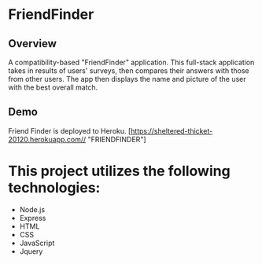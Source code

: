 # FriendFinder

## Overview

A compatibility-based "FriendFinder" application. This full-stack application takes in results of users' surveys, then compares their answers with those from other users. The app then displays the name and picture of the user with the best overall match.

## Demo

Friend Finder is deployed to Heroku. [https://sheltered-thicket-20120.herokuapp.com// "FRIENDFINDER"]

# This project utilizes the following technologies:

* Node.js
* Express
* HTML
* CSS
* JavaScript
* Jquery
